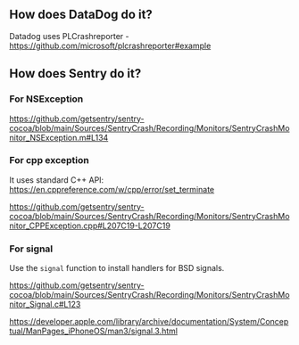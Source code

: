 
## How does DataDog do it?

Datadog uses PLCrashreporter - https://github.com/microsoft/plcrashreporter#example

## How does Sentry do it?

### For NSException

https://github.com/getsentry/sentry-cocoa/blob/main/Sources/SentryCrash/Recording/Monitors/SentryCrashMonitor_NSException.m#L134

### For cpp exception

It uses standard C++ API: https://en.cppreference.com/w/cpp/error/set_terminate

https://github.com/getsentry/sentry-cocoa/blob/main/Sources/SentryCrash/Recording/Monitors/SentryCrashMonitor_CPPException.cpp#L207C19-L207C19

### For signal

Use the `signal` function to install handlers for BSD signals.

https://github.com/getsentry/sentry-cocoa/blob/main/Sources/SentryCrash/Recording/Monitors/SentryCrashMonitor_Signal.c#L123

https://developer.apple.com/library/archive/documentation/System/Conceptual/ManPages_iPhoneOS/man3/signal.3.html

